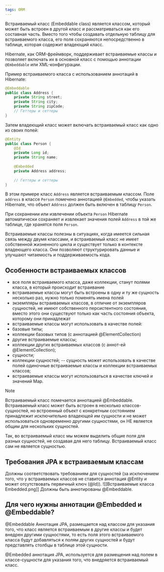 ```yaml
---
tags: ORM
--- 
```

Встраиваемый класс (Embeddable class) является классом, который может быть встроен в другой класс и рассматриваться как его составная часть. Вместо того чтобы создавать отдельную таблицу для встраиваемого класса, его поля сохраняются непосредственно в таблице, которая содержит владеющий класс.

Hibernate, как ORM-фреймворк, поддерживает встраиваемые классы и позволяет включать их в основной класс с помощью аннотации `@Embeddable` или XML-конфигурации.

Пример встраиваемого класса с использованием аннотаций в Hibernate:

```java
@Embeddable
public class Address {
    private String street;
    private String city;
    private String zipCode;
    // Геттеры и сеттеры
}
```

Затем владеющий класс может включать встраиваемый класс как одно из своих полей:

```java
@Entity
public class Person {
    @Id
    private Long id;
    private String name;
    
    @Embedded
    private Address address;
    
    // Геттеры и сеттеры
}
```

В этом примере класс `Address` является встраиваемым классом. Поле `address` в классе `Person` помечено аннотацией `@Embedded`, чтобы указать Hibernate, что объект `Address` должен быть включен в таблицу `Person`.

При сохранении или извлечении объекта `Person` Hibernate автоматически сохраняет и извлекает значения полей `Address` в той же таблице, где хранятся поля `Person`.

Встраиваемые классы полезны в ситуациях, когда имеется сильная связь между двумя классами, и встраиваемый класс не имеет собственной жизненного цикла и существует только в контексте владеющего класса. Они позволяют структурировать данные и улучшают читаемость и поддерживаемость кода.

## Особенности встраиваемых классов
- все поля встраиваемого класса, даже коллекции, станут полями класса, в который происходит встраивание 
- встраиваемые классы могут быть встроены в одну и ту же сущность несколько раз, нужно только поменять имена полей 
- экземпляры встраиваемых классов, в отличие от экземпляров сущностей, не имеют собственного персистентного состояния, вместо этого они существуют только как часть состояния объекта, которому они принадлежат 
- встраиваемые классы могут использовать в качестве полей: 
- базовые типы; 
- коллекции базовых типов (с аннотацией @ElementCollection)
-  другие встраиваемые классы; 
- коллекции других встраиваемых классов (с аннот-ей @ElementCollection); 
- сущности; 
- коллекции сущностей; 
-- сущность может использовать в качестве полей одиночные встраиваемые классы и коллекции встраиваемых классов; 
- встраиваемые классы могут использоваться в качестве ключей и значений Map.

>[!Note]
>Встраиваемый класс помечается аннотацией @Embeddable. Встраиваемый класс может быть встроен в несколько классов-сущностей, но встроенный объект с конкретным состоянием принадлежит исключительно владеющей им сущности и не может использоваться одновременно другими сущностями, он НЕ является общим для нескольких сущностей.
>
>Так, во встраиваемый класс мы можем выделить общие поля для разных сущностей, не
создавая для него таблицу. Встраиваемый класс сам не является сущностью.


## Требования JPA к встраиваемым классам
Должны соответствовать требованиям для сущностей (за исключением того, что у встраиваемых классов не ставится аннотация @Entity и может отсутствовать первичный ключ (@Id)).
![[Встраиваемые класса Embedded.png]]
Должны быть аннотированы @Embeddable.

## Для чего нужны аннотации @Embedded и @Embeddable?

@Embeddable Аннотация JPA, размещается над классом для указания того, что класс является встраиваемым в другие классы и будет внедрен другими сущностями, то есть поля этого встраиваемого класса будут добавляться к полям других сущностей и будут представлять столбцы в таблице этой сущности.

@Embedded аннотация JPA, используется для размещения над полем в классе-сущности для указания того, что внедряется встраиваемый класс.
